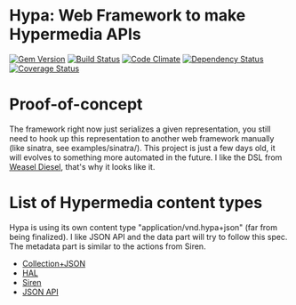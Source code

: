 # Hypa: Web Framework to make Hypermedia APIs

[![Gem Version](https://badge.fury.io/rb/hypa.png)](http://rubygems.org/gems/hypa) [![Build Status](https://travis-ci.org/nmerouze/hypa.png?branch=master)](https://travis-ci.org/nmerouze/hypa) [![Code Climate](https://codeclimate.com/github/nmerouze/hypa.png)](https://codeclimate.com/github/nmerouze/hypa) [![Dependency Status](https://gemnasium.com/nmerouze/hypa.png)](https://gemnasium.com/nmerouze/hypa) [![Coverage Status](https://coveralls.io/repos/nmerouze/hypa/badge.png?branch=master)](https://coveralls.io/r/nmerouze/hypa)

# Proof-of-concept

The framework right now just serializes a given representation, you still need to hook up this representation to another web framework manually (like sinatra, see examples/sinatra/). This project is just a few days old, it will evolves to something more automated in the future. I like the DSL from [Weasel Diesel](https://github.com/mattetti/Weasel-Diesel), that's why it looks like it.

# List of Hypermedia content types

Hypa is using its own content type "application/vnd.hypa+json" (far from being finalized). I like JSON API and the data part will try to follow this spec. The metadata part is similar to the actions from Siren.

* [Collection+JSON](http://amundsen.com/media-types/collection/)
* [HAL](http://stateless.co/hal_specification.html)
* [Siren](https://github.com/kevinswiber/siren)
* [JSON API](http://jsonapi.org)